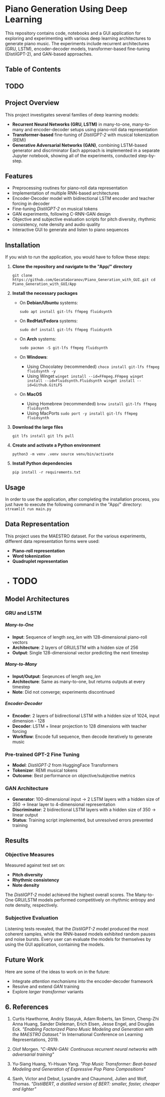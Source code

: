 # **Piano Generation Using Deep Learning**

This repository contains code, notebooks and a GUI application for exploring and experimenting with various deep learning architectures to generate piano music. The experiments include recurrent architectures (GRU, LSTM), encoder-decoder models, transformer-based fine-tuning (DistilGPT-2), and GAN-based approaches.

## **Table of Contents**

## TODO

## **Project Overview**

This project investigates several families of deep learning models:
  - **Recurrent Neural Networks (GRU, LSTM)** in many-to-one, many-to-many and encoder-decoder setups using piano-roll data representation
  - **Transformer-based** fine-tuning of *DistilGPT-2* with musical tokenization (REMI)
  - **Generative Adversarial Networks (GAN)**, combining LSTM-based generator and discriminator
Each approach is implemented in a separate Jupyter notebook, showing all of the experiments, conducted step-by-step.

## **Features**

  - Preprocessing routines for piano-roll data representation
  - Implementation of multiple RNN-based architectures
  - Encoder-Decoder model with bidirectional LSTM encoder and teacher forcing in decoder
  - Fine-tuning *DistilGPT-2* on musical tokens
  - GAN experiments, following C-RNN-GAN design
  - Objective and subjective evaluation scripts for pitch diversity, rhythmic consistency, note density and audio quality
  - Interactive GUI to generate and listen to piano sequences

## **Installation**

If you wish to run the application, you would have to follow these steps:

  1. **Clone the repository and navigate to the "App/" directory**
     
     `git clone https://github.com/GecataGoranov/Piano_Generation_with_GUI.git
     cd Piano_Generation_with_GUI/App`
  3. **Install the necessary packages**
     - On **Debian/Ubuntu** systems:
       
       `sudo apt install git-lfs ffmpeg fluidsynth`
     - On **RedHat/Fedora** systems:
       
        `sudo dnf install git-lfs ffmpeg fluidsynth`
     - On **Arch** systems:
       
       `sudo pacman -S git-lfs ffmpeg fluidsynth`
     - On **Windows**:
       - Using Chocolatey (recommended)
          `choco install git-lfs ffmpeg fluidsynth -y`
       - Using Winget
          `winget install --id=FFmpeg.FFmpeg
           winget install --id=Fluidsynth.Fluidsynth
           winget install --id=Github.GitLFS`
      - On **MacOS**
        - Using Homebrew (recommended)
          `brew install git-lfs ffmpeg fluidsynth`
        - Using MacPorts
          `sudo port -y install git-lfs ffmpeg fluidsynth`
  4. **Download the large files**
     
     `git lfs install
     git lfs pull`
  6. **Create and activate a Python environment**
     
     `python3 -m venv .venv
     source venv/bin/activate`
  8. **Install Python dependencies**
     
     `pip install -r requirements.txt`

## **Usage**

In order to use the application, after completing the installation process, you just have to execute the following command in the "App/" directory:
`streamlit run main.py`

## **Data Representation**

This project uses the MAESTRO dataset. For the various experiments, different data representation forms were used:
  - **Piano-roll representation**
  - **Word tokenization**
  - **Quadruplet representation**
  - # **TODO**

## **Model Architectures**

### **GRU and LSTM**

##### **Many-to-One**

  - **Input**: Sequence of length *seq_len* with 128-dimensional piano-roll vectors
  - **Architecture**: 2 layers of GRU/LSTM with a hidden size of 256
  - **Output**: Single 128-dimensional vector predicting the next timestep

##### **Many-to-Many**
  - **Input/Output**: Seqeunces of length *seq_len*
  - **Architecture**: Same as many-to-one, but returns outputs at every timestep
  - **Note**: Did not converge; experiments discontinued

##### **Encoder-Decoder**
  - **Encoder**: 2 layers of bidirectional LSTM with a hidden size of 1024, input dimension - 128
  - **Decoder**: LSTM + linear projection to 128 dimensions with teacher forcing
  - **Workflow**: Encode full sequence, then decode iteratively to generate music

### **Pre-trained GPT-2 Fine Tuning**
  - **Model**: *DistilGPT-2* from HuggingFace Transformers
  - **Tokenizer**: REMI musical tokens
  - **Outcome**: Best performance on objective/subjective metrics

### **GAN Architecture**
  - **Generator**: 100-dimensional input -> 2 LSTM layers with a hidden size of 350 -> linear layer to 4-dimensional representation
  - **Discriminator**: 2 bidirectional LSTM layers with a hidden size of 350 -> linear output
  - **Status**: Training script implemented, but unresolved errors prevented training

## **Results**

### **Objective Measures**

Measured against test set on:
  - **Pitch diversity**
  - **Rhythmic consistency**
  - **Note density**

The *DistilGPT-2* model achieved the highest overall scores. The Many-to-One GRU/LSTM models performed competitively on rhythmic entropy and note density, respectively.

### **Subjective Evaluation**

Listening tests revealed, that the *DistilGPT-2* model produced the most coherent samples, while the RNN-based models exhibited random pauses and noise bursts. Every user can evaluate the models for themselves by using the GUI application, containing the models.

## **Future Work**
Here are some of the ideas to work on in the future:
  - Integrate *attention mechanisms* into the encoder-decoder framework
  - Resolve and extend *GAN* training
  - Explore *larger transformer* variants

## **6. References**
1. Curtis Hawthorne, Andriy Stasyuk, Adam Roberts, Ian Simon, Cheng-Zhi Anna Huang,
  Sander Dieleman, Erich Elsen, Jesse Engel, and Douglas Eck. *"Enabling
  Factorized Piano Music Modeling and Generation with the MAESTRO Dataset."*
  In International Conference on Learning Representations, 2019.

2. Olof Morgen. *"C-RNN-GAN: Continuous recurrent neural networks with adversarial training"*

3. Yu-Siang Huang, Yi-Hsuan Yang. *"Pop Music Transformer: Beat-based Modeling and Generation of Expressive Pop Piano Compositions"*

4. Sanh, Victor and Debut, Lysandre and Chaumond, Julien and Wolf, Thomas. *"DistilBERT, a distilled version of BERT: smaller, faster, cheaper and lighter"*

